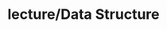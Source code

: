 ---
layout: board
title: lecture/Data Structure
permalink: categories/lecture/Data Structure
author_profile: false
sidebar:
    nav: "category"
---